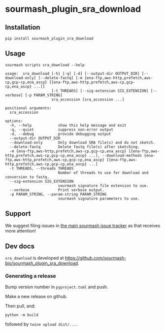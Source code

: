 # sourmash_plugin_sra_download

## Installation

```
pip install sourmash_plugin_sra_download
```

## Usage

```
sourmash scripts sra_download --help
```

```
usage:  sra_download [-h] [-q] [-d] [--output-dir OUTPUT_DIR] [--download-only] [--delete-fastq] [-m {ena-ftp,aws-http,prefetch,aws-cp,gcp-cp,ena_ascp} [{ena-ftp,aws-http,prefetch,aws-cp,gcp-cp,ena_ascp} ...]]
                     [-t THREADS] [--sig-extension SIG_EXTENSION] [--verbose] [-p PARAM_STRING]
                     sra_accession [sra_accession ...]

positional arguments:
  sra_accession

options:
  -h, --help            show this help message and exit
  -q, --quiet           suppress non-error output
  -d, --debug           provide debugging output
  --output-dir OUTPUT_DIR
  --download-only       Only download SRA file(s) and do not sketch.
  --delete-fastq        Delete fastq file(s) after sketching.
  -m {ena-ftp,aws-http,prefetch,aws-cp,gcp-cp,ena_ascp} [{ena-ftp,aws-http,prefetch,aws-cp,gcp-cp,ena_ascp} ...], --download-methods {ena-ftp,aws-http,prefetch,aws-cp,gcp-cp,ena_ascp} [{ena-ftp,aws-http,prefetch,aws-cp,gcp-cp,ena_ascp} ...]
  -t THREADS, --threads THREADS
                        Number of threads to use for download and conversion to fastq.
  --sig-extension SIG_EXTENSION
                        sourmash signature file extension to use.
  --verbose             Print verbose output.
  -p PARAM_STRING, --param-string PARAM_STRING
                        sourmash signature parameters to use.

```

## Support

We suggest filing issues in [the main sourmash issue tracker](https://github.com/dib-lab/sourmash/issues) as that receives more attention!

## Dev docs

`sra_download` is developed at https://github.com/sourmash-bio/sourmash_plugin_sra_download.

### Generating a release

Bump version number in `pyproject.toml` and push.

Make a new release on github.

Then pull, and:

```
python -m build
```

followed by `twine upload dist/...`.
